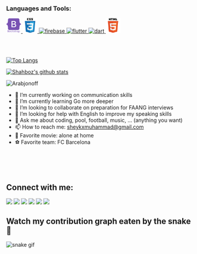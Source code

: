 
<br>
<br>

<h3 align="left">Languages and Tools:</h3>
<a href="https://getbootstrap.com" target="_blank"> <img src="https://raw.githubusercontent.com/devicons/devicon/master/icons/bootstrap/bootstrap-plain-wordmark.svg" alt="bootstrap" width="40" height="40"/> </a><a href="https://www.w3schools.com/css/" target="_blank"> <img src="https://raw.githubusercontent.com/devicons/devicon/master/icons/css3/css3-original-wordmark.svg" alt="css3" width="40" height="40"/> </a><a href="https://firebase.google.com/" target="_blank"> <img src="https://www.vectorlogo.zone/logos/firebase/firebase-icon.svg" alt="firebase" width="40" height="40"/> </a>
<a href="https://flutter.dev/" target="_blank"> <img src="https://image.pngaaa.com/955/5042955-middle.png" alt="flutter" width="40" height="40"/> </a>
<a href="https://dart.dev/" target="_blank"> <img src="https://www.fluttericon.com/logo_dart_192px.svg" alt="dart" width="40" height="40"/> </a>
<a href="https://www.w3.org/html/" target="_blank"> <img src="https://raw.githubusercontent.com/devicons/devicon/master/icons/html5/html5-original-wordmark.svg" alt="html5" width="40" height="40"/> </a>  </p>
<br>
<br>


[website]: https://github.com/Arabjonoff
[![Top Langs](https://github-readme-stats.vercel.app/api/top-langs/?username=Arabjonoff&layout=compact&theme=radical&title_color=0366d6)](https://github.com/anuraghazra/github-readme-stats)

[![Shahboz's github stats](https://github-readme-stats.vercel.app/api?username=Arabjonoff&count_private=true&include_all_commits&show_icons=true&theme=radical&title_color=0366d6)](https://github.com/anuraghazra/github-readme-stats)

<p align="left"> <img src="https://komarev.com/ghpvc/?username=Arabjonoff&color=brightgreen" alt="Arabjonoff "/> </p>

- 🔭 I’m currently working on communication skills
- 🌱 I’m currently learning Go more deeper
- 👯 I’m looking to collaborate on preparation for FAANG interviews
- 🤔 I’m looking for help with English to improve my speaking skills
- 💬 Ask me about coding, pool, football, music, ... (anything you want)
- 📫 How to reach me: sheykxmuhammad@gmail.com
- 🎥 Favorite movie: alone at home
- ⚽️ Favorite team: FC Barcelona


<br/>
<br/>
<br/>


## Connect with me:
<p align="left">

<a href = "https://www.linkedin.com/in/mukhammadjon-arabjonov-3800b8220"><img src="https://img.icons8.com/fluent/48/000000/linkedin.png"/></a>
<a href = "https://www.instagram.com/arabjonofff"><img src="https://img.icons8.com/fluent/48/000000/instagram-new.png"/></a>
<a href = "https://www.youtube.com/channel/UCqWgA76dLZX5Zj_Sx9v3O2Q"><img src="https://img.icons8.com/color/48/000000/youtube-play.png"/></a>
<a href = "https://www.facebook.com/profile.php?id=100070709786508"><img src="https://img.icons8.com/fluent/48/000000/facebook.png"/></a>
<a href = "sheykxmuhammad@gmail.com"><img src="https://img.icons8.com/fluent/48/000000/email.png"/></a>
<a href = "pycode.uz"><img src="https://img.icons8.com/fluent/48/000000/web.png"/></a>
</p>


## Watch my contribution graph eaten by the snake🐍
![snake gif](https://github.com/narayanbavisetti/narayanbavisetti/blob/output/github-contribution-grid-snake.gif)
